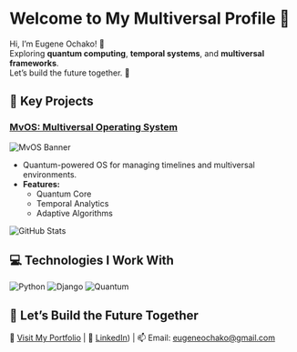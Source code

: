# Welcome to My Multiversal Profile 🌌  
Hi, I’m Eugene Ochako! 👋  
Exploring **quantum computing**, **temporal systems**, and **multiversal frameworks**.  
Let’s build the future together. 🚀  

## 🚀 Key Projects
### [MvOS: Multiversal Operating System](https://github.com/your-repo/mvos)  
![MvOS Banner](path/to/banner-image.gif)
- Quantum-powered OS for managing timelines and multiversal environments.
- **Features:**
  - Quantum Core
  - Temporal Analytics
  - Adaptive Algorithms  

![GitHub Stats](https://github-readme-stats.vercel.app/api?username=TuringTechXE&show_icons=true&theme=radical)

## 💻 Technologies I Work With  
![Python](https://img.shields.io/badge/Python-3.9-blue?logo=python&logoColor=white)
![Django](https://img.shields.io/badge/Django-3.2-green?logo=django)
![Quantum](https://img.shields.io/badge/Quantum-IBM%20Qiskit-blue?logo=ibm)

## 🌟 Let’s Build the Future Together  
🔗 [Visit My Portfolio](https://yourportfolio.com) | 💼 [LinkedIn](https://www.linkedin.com/in/eugeneochako/)) | 📫 Email: eugeneochako@gmail.com 


<!---
TuringTechXE/TuringTechXE is a ✨ special ✨ repository because its `README.md` (this file) appears on your GitHub profile.
You can click the Preview link to take a look at your changes.
--->
